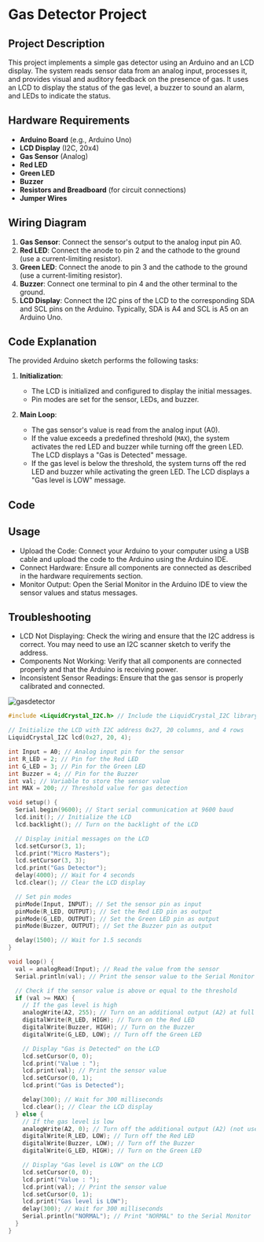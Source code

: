 # Gas Detector Project

## Project Description

This project implements a simple gas detector using an Arduino and an LCD display. The system reads sensor data from an analog input, processes it, and provides visual and auditory feedback on the presence of gas. It uses an LCD to display the status of the gas level, a buzzer to sound an alarm, and LEDs to indicate the status.

## Hardware Requirements

- **Arduino Board** (e.g., Arduino Uno)
- **LCD Display** (I2C, 20x4)
- **Gas Sensor** (Analog)
- **Red LED**
- **Green LED**
- **Buzzer**
- **Resistors and Breadboard** (for circuit connections)
- **Jumper Wires**

## Wiring Diagram

1. **Gas Sensor**: Connect the sensor's output to the analog input pin A0.
2. **Red LED**: Connect the anode to pin 2 and the cathode to the ground (use a current-limiting resistor).
3. **Green LED**: Connect the anode to pin 3 and the cathode to the ground (use a current-limiting resistor).
4. **Buzzer**: Connect one terminal to pin 4 and the other terminal to the ground.
5. **LCD Display**: Connect the I2C pins of the LCD to the corresponding SDA and SCL pins on the Arduino. Typically, SDA is A4 and SCL is A5 on an Arduino Uno.

## Code Explanation

The provided Arduino sketch performs the following tasks:

1. **Initialization**:
   - The LCD is initialized and configured to display the initial messages.
   - Pin modes are set for the sensor, LEDs, and buzzer.

2. **Main Loop**:
   - The gas sensor's value is read from the analog input (A0).
   - If the value exceeds a predefined threshold (`MAX`), the system activates the red LED and buzzer while turning off the green LED. The LCD displays a "Gas is Detected" message.
   - If the gas level is below the threshold, the system turns off the red LED and buzzer while activating the green LED. The LCD displays a "Gas level is LOW" message.

## Code
## Usage
   - Upload the Code: Connect your Arduino to your computer using a USB cable and upload the code to the Arduino using the Arduino IDE.
   - Connect Hardware: Ensure all components are connected as described in the hardware requirements section.
   - Monitor Output: Open the Serial Monitor in the Arduino IDE to view the sensor values and status messages.
## Troubleshooting
   - LCD Not Displaying: Check the wiring and ensure that the I2C address is correct. You may need to use an I2C scanner sketch to verify the address.
   - Components Not Working: Verify that all components are connected properly and that the Arduino is receiving power.
   - Inconsistent Sensor Readings: Ensure that the gas sensor is properly calibrated and connected.

![gasdetector](https://github.com/user-attachments/assets/7ab29187-b791-4b28-9fc5-e3c15d319285)

```cpp
#include <LiquidCrystal_I2C.h> // Include the LiquidCrystal_I2C library for I2C LCD control

// Initialize the LCD with I2C address 0x27, 20 columns, and 4 rows
LiquidCrystal_I2C lcd(0x27, 20, 4);

int Input = A0; // Analog input pin for the sensor
int R_LED = 2; // Pin for the Red LED
int G_LED = 3; // Pin for the Green LED
int Buzzer = 4; // Pin for the Buzzer
int val; // Variable to store the sensor value
int MAX = 200; // Threshold value for gas detection

void setup() {
  Serial.begin(9600); // Start serial communication at 9600 baud
  lcd.init(); // Initialize the LCD
  lcd.backlight(); // Turn on the backlight of the LCD

  // Display initial messages on the LCD
  lcd.setCursor(3, 1);
  lcd.print("Micro Masters");
  lcd.setCursor(3, 3);
  lcd.print("Gas Detector");
  delay(4000); // Wait for 4 seconds
  lcd.clear(); // Clear the LCD display

  // Set pin modes
  pinMode(Input, INPUT); // Set the sensor pin as input
  pinMode(R_LED, OUTPUT); // Set the Red LED pin as output
  pinMode(G_LED, OUTPUT); // Set the Green LED pin as output
  pinMode(Buzzer, OUTPUT); // Set the Buzzer pin as output

  delay(1500); // Wait for 1.5 seconds
}

void loop() {
  val = analogRead(Input); // Read the value from the sensor
  Serial.println(val); // Print the sensor value to the Serial Monitor

  // Check if the sensor value is above or equal to the threshold
  if (val >= MAX) {
    // If the gas level is high
    analogWrite(A2, 255); // Turn on an additional output (A2) at full brightness (not used in this example)
    digitalWrite(R_LED, HIGH); // Turn on the Red LED
    digitalWrite(Buzzer, HIGH); // Turn on the Buzzer
    digitalWrite(G_LED, LOW); // Turn off the Green LED

    // Display "Gas is Detected" on the LCD
    lcd.setCursor(0, 0);
    lcd.print("Value : ");
    lcd.print(val); // Print the sensor value
    lcd.setCursor(0, 1);
    lcd.print("Gas is Detected");

    delay(300); // Wait for 300 milliseconds
    lcd.clear(); // Clear the LCD display
  } else {
    // If the gas level is low
    analogWrite(A2, 0); // Turn off the additional output (A2) (not used in this example)
    digitalWrite(R_LED, LOW); // Turn off the Red LED
    digitalWrite(Buzzer, LOW); // Turn off the Buzzer
    digitalWrite(G_LED, HIGH); // Turn on the Green LED

    // Display "Gas level is LOW" on the LCD
    lcd.setCursor(0, 0);
    lcd.print("Value : ");
    lcd.print(val); // Print the sensor value
    lcd.setCursor(0, 1);
    lcd.print("Gas level is LOW");
    delay(300); // Wait for 300 milliseconds
    Serial.println("NORMAL"); // Print "NORMAL" to the Serial Monitor
  }
}
